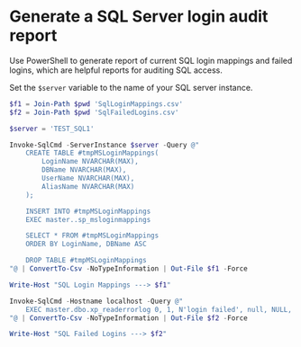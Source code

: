 # Generate a SQL Server login audit report

Use PowerShell to generate report of current SQL login mappings and failed logins, which are helpful reports for auditing SQL access.

Set the `$server` variable to the name of your SQL server instance.

```powershell
$f1 = Join-Path $pwd 'SqlLoginMappings.csv'
$f2 = Join-Path $pwd 'SqlFailedLogins.csv'

$server = 'TEST_SQL1'

Invoke-SqlCmd -ServerInstance $server -Query @"
    CREATE TABLE #tmpMSLoginMappings(
        LoginName NVARCHAR(MAX),
        DBName NVARCHAR(MAX),
        UserName NVARCHAR(MAX),
        AliasName NVARCHAR(MAX)
    );

    INSERT INTO #tmpMSLoginMappings
    EXEC master..sp_msloginmappings

    SELECT * FROM #tmpMSLoginMappings
    ORDER BY LoginName, DBName ASC

    DROP TABLE #tmpMSLoginMappings
"@ | ConvertTo-Csv -NoTypeInformation | Out-File $f1 -Force

Write-Host "SQL Login Mappings ---> $f1"

Invoke-SqlCmd -Hostname localhost -Query @"
    EXEC master.dbo.xp_readerrorlog 0, 1, N'login failed', null, NULL, NULL, N'desc'
"@ | ConvertTo-Csv -NoTypeInformation | Out-File $f2 -Force

Write-Host "SQL Failed Logins ---> $f2"
```
